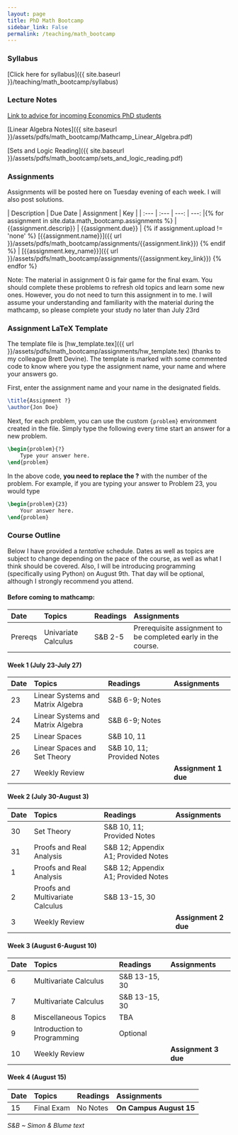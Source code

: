 ```yaml
---
layout: page
title: PhD Math Bootcamp
sidebar_link: False
permalink: /teaching/math_bootcamp
---
```

<!--make new sidebar with reading, syllabus, etc-->

### Syllabus 

[Click here for syllabus]({{ site.baseurl }}/teaching/math_bootcamp/syllabus)

### Lecture Notes


[Link to advice for incoming Economics PhD students](https://economics.cornell.edu/grad-student-advice)

[Linear Algebra Notes]({{ site.baseurl }}/assets/pdfs/math_bootcamp/Mathcamp_Linear_Algebra.pdf)

[Sets and Logic Reading]({{ site.baseurl }}/assets/pdfs/math_bootcamp/sets_and_logic_reading.pdf)

<a name="assign"></a>

### Assignments


Assignments will be posted here on Tuesday evening of each week. I will also post solutions.



<!--
<table class="table table-striped">
{% for assignment in site.data.math_bootcamp.assignments %}
<tr>
    <td>
    <a class="btn btn-default" href="{{page.assets}}{{assignment.link}}">
        <i class="fa fa-download"></i>&nbsp; {{assignment.name}}</a>&nbsp;
    <span style="color:red; font-weight:bold;">Due: {{assignment.due}}</span>
    <p>{{assignment.descrip}}</p>
   {% for link in assignment.keys %} 
    <a style="background-color:#b0b0b0;" class="btn btn-default btn-sm" href="{{page.assets}}{{link.link}}"><i class="fa fa-key">&nbsp; {{link.name}}</i></a> 
   {% endfor %}
    </td>
</tr>
{% endfor %}
</table>


<table class="table table-striped">
{% for assignment in site.data.math_bootcamp.assignments %}
<tr>
    <td>
    <a class="btn btn-default" href="{{page.assets}}{{assignment.link}}">
        <i class="fa fa-download"></i>&nbsp; {{assignment.name}}</a>&nbsp;
    <span style="color:red; font-weight:bold;">Due: {{assignment.due}}</span>
    <p>{{assignment.descrip}}</p>
   {% for link in assignment.keys %} 
    <a style="background-color:#b0b0b0;" class="btn btn-default btn-sm" href="{{page.assets}}{{link.link}}"><i class="fa fa-key">&nbsp; {{link.name}}</i></a> 
   {% endfor %}
    </td>
</tr>
{% endfor %}
</table>
-->
<!--
<table style="width:100%">
  <tr>
    <th>Description</th>
    <th>Due Date</th> 
    <th>Link</th>
  </tr>
  {% for assignment in site.data.math_bootcamp.assignments %}
  <tr>
    <td>{{assignment.descrip}}</td>
    <td>{{assignment.due}}</td> 
    <td> [here]({{ url }}/assets/pdfs/math_bootcamp/assignments/{{assignment.link}}) </td>
  </tr>
  {% endfor %}
</table>

-->


| Description  | Due Date | Assignment | Key |
| :--- | :---   | ---: | ---: |{% for assignment in site.data.math_bootcamp.assignments %}
  | {{assignment.descrip}} | {{assignment.due}} | {% if assignment.upload != 'none' %} [{{assignment.name}}]({{ url }}/assets/pdfs/math_bootcamp/assignments/{{assignment.link}})  {% endif %} | [{{assignment.key_name}}]({{ url }}/assets/pdfs/math_bootcamp/assignments/{{assignment.key_link}}) {% endfor %}




<!--
| Description  | Due Date | Link |
| :--- | :---: | :---: |
| **Univariate calculus, sets, and logic** | --- | <button name="button">Problem Set 0</button> |
| **Linear Systems and Matrix Algebra** | July 27 | <button name="button">Problem Set 1</button> |
| **Set Theory and Proofs and Real Analysis** | August 3 | <button name="button">Problem Set 2</button> |
| **Multivariate Calculus and Miscellaneous Topics** | August 10 | <button name="button">Problem Set 3</button> |
-->
Note: The material in assignment 0 is fair game for the final exam. You should complete these problems to refresh old topics and learn some new ones. However, you do not need to turn this assignment in to me. I will assume your understanding and familiarity with the material during the mathcamp, so please complete your study no later than July 23rd

### Assignment LaTeX Template

The template file is [hw_template.tex]({{ url }}/assets/pdfs/math_bootcamp/assignments/hw_template.tex) (thanks to my colleague Brett Devine).  The template is marked with some commented code to know where you type the assignment name, your name and where your answers go.

First, enter the assignment name and your name in the designated fields.

```latex
\title{Assignment ?}
\author{Jon Doe}
```

Next, for each problem, you can use the custom `{problem}` environment created in the file. Simply type the following every time start an answer for a new problem.

```tex
\begin{problem}{?}
    Type your answer here.
\end{problem}
```

In the above code, **you need to replace the ?** with the number of the problem.  For example, if you are typing your answer to Problem 23, you would type

```tex
\begin{problem}{23}
    Your answer here.
\end{problem}
```

<a name="read"></a>

### Course Outline

Below I have provided a *tentative* schedule. Dates as well as topics are subject to change depending on the pace of the course, as well as what I think should be covered. Also, I will be introducing programming (specifically using Python) on August 9th. That day will be optional, although I strongly recommend you attend. 

#### Before coming to mathcamp:

| Date  | Topics | Readings | Assignments |
| :--- | :---   | :--- | :--- |
| Prereqs | Univariate Calculus | S&B 2-5 | Prerequisite assignment to be completed early in the course.|

#### Week 1 (July 23-July 27)

| Date  | Topics | Readings | Assignments |
| :--- | :---   | :--- | :--- |
| 23 | Linear Systems and Matrix Algebra | S&B 6-9; Notes |  |
| 24 | Linear Systems and Matrix Algebra | S&B 6-9; Notes |  |
| 25 | Linear Spaces | S&B 10, 11 | |
| 26 | Linear Spaces and Set Theory | S&B 10, 11; Provided Notes |  |
| 27 | Weekly Review |  | **Assignment 1 due** |

#### Week 2 (July 30-August 3)

| Date  | Topics | Readings | Assignments |
| :--- | :---   | :--- | :--- |
| 30 | Set Theory | S&B 10, 11; Provided Notes |  |
| 31 | Proofs and Real Analysis | S&B 12; Appendix A1; Provided Notes |  |
| 1 | Proofs and Real Analysis | S&B 12; Appendix A1; Provided Notes |  |
| 2 | Proofs and Multivariate Calculus | S&B 13-15, 30 |  |
| 3 | Weekly Review |  | **Assignment 2 due**  |

#### Week 3 (August 6-August 10)

| Date  | Topics | Readings | Assignments |
| :--- | :---   | :--- | :--- |
| 6 | Multivariate Calculus | S&B 13-15, 30 |  |
| 7 | Multivariate Calculus | S&B 13-15, 30 |  |
| 8 | Miscellaneous Topics | TBA |  |
| 9 | Introduction to Programming | Optional |  |
| 10 | Weekly Review |  | **Assignment 3 due**  |

#### Week 4 (August 15)

| Date  | Topics | Readings | Assignments |
| :--- | :---   | :--- | :--- |
| 15 | Final Exam | No Notes | **On Campus August 15** |

*S&B ~ Simon & Blume text*